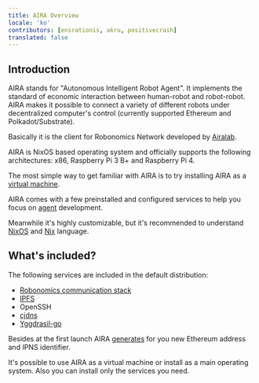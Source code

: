 ```yaml
---
title: AIRA Overview
locale: 'ko' 
contributors: [ensrationis, akru, positivecrash]
translated: false
---
```


## Introduction

AIRA stands for "Autonomous Intelligent Robot Agent". It implements the standard of economic interaction between human-robot and robot-robot. AIRA makes it possible to connect a variety of different robots under decentralized computer's control (currently supported Ethereum and Polkadot/Substrate).

Basically it is the client for Robonomics Network developed by [Airalab](https://aira.life).

AIRA is NixOS based operating system and officially supports the following architectures: x86, Raspberry Pi 3 B+ and Raspberry Pi 4.

The most simple way to get familiar with AIRA is to try installing AIRA as a [virtual machine](/docs/aira-installation-on-vb/).

AIRA comes with a few preinstalled and configured services to help you focus on [agent](/docs/glossary#agent) development.

Meanwhile it's highly customizable, but it's recommended to understand [NixOS](http://nixos.org/) and [Nix](https://nixos.org/nix/) language.

## What's included? 

The following services are included in the default distribution:

* [Robonomics communication stack](https://github.com/airalab/robonomics_comm)
* [IPFS](https://ipfs.io/)
* OpenSSH
* [cjdns](https://github.com/cjdelisle/cjdns)
* [Yggdrasil-go](https://yggdrasil-network.github.io/)

Besides at the first launch AIRA [generates](/docs/aira-installation-on-vb#launch-the-machine) for you new Ethereum address and IPNS identifier.

It's possible to use AIRA as a virtual machine or install as a main operating system. Also you can install only the services you need.
